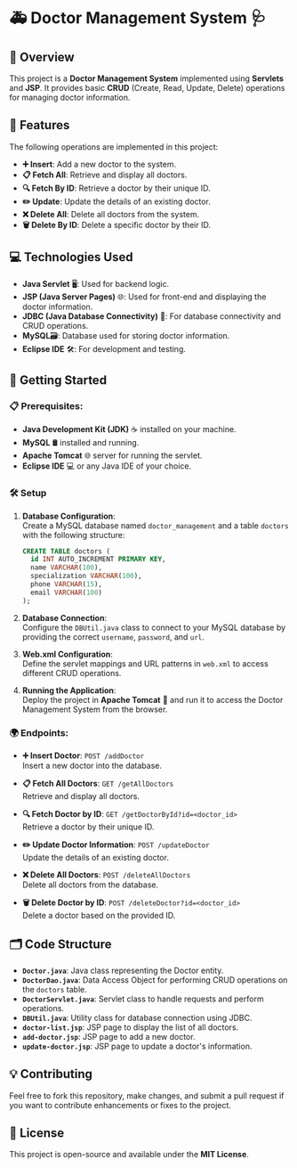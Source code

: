 # 🚑 Doctor Management System 🩺

## 📜 Overview
This project is a **Doctor Management System** implemented using **Servlets** and **JSP**. It provides basic **CRUD** (Create, Read, Update, Delete) operations for managing doctor information.

## 💼 Features
The following operations are implemented in this project:
- **➕ Insert**: Add a new doctor to the system.
- **📋 Fetch All**: Retrieve and display all doctors.
- **🔍 Fetch By ID**: Retrieve a doctor by their unique ID.
- **✏️ Update**: Update the details of an existing doctor.
- **❌ Delete All**: Delete all doctors from the system.
- **🗑️ Delete By ID**: Delete a specific doctor by their ID.

## 💻 Technologies Used
- **Java Servlet** 🖥️: Used for backend logic.
- **JSP (Java Server Pages)** 🌐: Used for front-end and displaying the doctor information.
- **JDBC (Java Database Connectivity)** 💾: For database connectivity and CRUD operations.
- **MySQL**🗃️: Database used for storing doctor information.
- **Eclipse IDE** 🛠️: For development and testing.

## 🚀 Getting Started

### 📋 Prerequisites:
- **Java Development Kit (JDK)** ☕ installed on your machine.
- **MySQL** 🛢️ installed and running.
- **Apache Tomcat** 🌐 server for running the servlet.
- **Eclipse IDE** 💻 or any Java IDE of your choice.

### 🛠️ Setup
1. **Database Configuration**:  
   Create a MySQL database named `doctor_management` and a table `doctors` with the following structure:

   ```sql
   CREATE TABLE doctors (
     id INT AUTO_INCREMENT PRIMARY KEY,
     name VARCHAR(100),
     specialization VARCHAR(100),
     phone VARCHAR(15),
     email VARCHAR(100)
   );
   ```

2. **Database Connection**:  
   Configure the `DBUtil.java` class to connect to your MySQL database by providing the correct `username`, `password`, and `url`.

3. **Web.xml Configuration**:  
   Define the servlet mappings and URL patterns in `web.xml` to access different CRUD operations.

4. **Running the Application**:  
   Deploy the project in **Apache Tomcat** 🚀 and run it to access the Doctor Management System from the browser.

### 🌍 Endpoints:
- **➕ Insert Doctor**: `POST /addDoctor`  
  Insert a new doctor into the database.

- **📋 Fetch All Doctors**: `GET /getAllDoctors`  
  Retrieve and display all doctors.

- **🔍 Fetch Doctor by ID**: `GET /getDoctorById?id=<doctor_id>`  
  Retrieve a doctor by their unique ID.

- **✏️ Update Doctor Information**: `POST /updateDoctor`  
  Update the details of an existing doctor.

- **❌ Delete All Doctors**: `POST /deleteAllDoctors`  
  Delete all doctors from the database.

- **🗑️ Delete Doctor by ID**: `POST /deleteDoctor?id=<doctor_id>`  
  Delete a doctor based on the provided ID.

## 🗂️ Code Structure

- **`Doctor.java`**: Java class representing the Doctor entity.
- **`DoctorDao.java`**: Data Access Object for performing CRUD operations on the `doctors` table.
- **`DoctorServlet.java`**: Servlet class to handle requests and perform operations.
- **`DBUtil.java`**: Utility class for database connection using JDBC.
- **`doctor-list.jsp`**: JSP page to display the list of all doctors.
- **`add-doctor.jsp`**: JSP page to add a new doctor.
- **`update-doctor.jsp`**: JSP page to update a doctor's information.

## 💡 Contributing
Feel free to fork this repository, make changes, and submit a pull request if you want to contribute enhancements or fixes to the project.

## 📝 License
This project is open-source and available under the **MIT License**.
